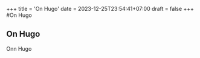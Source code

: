 +++
title = 'On Hugo'
date = 2023-12-25T23:54:41+07:00
draft = false
+++
#On Hugo
## On Hugo
Onn Hugo
